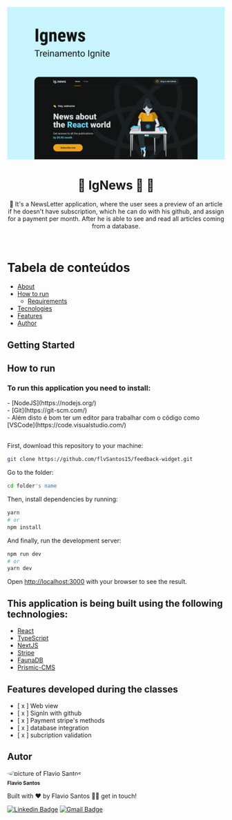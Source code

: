 <div align="center"><img src="capa.png" alt="IgNews"/></div>

<div id='about'>
  <h1 align="center">
	  🚧  IgNews 🚀  🚧
  </h1>
  <p align="center">
  	🚀 It's a NewsLetter application, where the user sees a preview of an article if he doesn't have subscription, which he can do with his github, and assign for a payment per month. After he is able to see and read all articles coming from a database.
  </p><br/>
</div>

# Tabela de conteúdos

<!--ts-->

- [About](#about)
- [How to run](#how-to-run)
  - [Requirements](#requirements)
- [Tecnologies](#technologies)
- [Features](#features)
- [Author](#author)
<!--te-->

## Getting Started

<div id='hot-to-run'>
  <h2>How to run</h2>

  <div id='requirements' display='flex' flex-direction='column'>
    <h3>To run this application you need to install:</h3>
    - [NodeJS](https://nodejs.org/)<br/>
    - [Git](https://git-scm.com/)<br/>
    - Além disto é bom ter um editor para trabalhar com o código como [VSCode](https://code.visualstudio.com/)
  </div>
  
  <br/>

First, download this repository to your machine:

```bash
git clone https://github.com/flvSantos15/feedback-widget.git
```

Go to the folder:

```bash
cd folder's name
```

Then, install dependencies by running:

```bash
yarn
# or
npm install
```

And finally, run the development server:

```bash
npm run dev
# or
yarn dev
```

Open [http://localhost:3000](http://localhost:3000) with your browser to see the result.

</div>

<div id='technologies'>
  <h2>This application is being built using the following technologies:</h2>
  
  - [React](https://pt-br.reactjs.org/)
  - [TypeScript](https://www.typescriptlang.org/)
  - [NextJS](https://nextjs.org/)
  - [Stripe](https://stripe.com/docs/js)
  - [FaunaDB](https://fauna.com/)
  - [Prismic-CMS](https://prismic.io/)
</div>

<div id='features'>
  <h2>Features developed during the classes</h2>

- [ x ] Web view
- [ x ] SignIn with github
- [ x ] Payment stripe's methods
- [ x ] database integration
- [ x ] subcription validation

</div>

<div id='author'>
  <h2>Autor</h2>

 <img style="border-radius: 50%;" src="https://avatars.githubusercontent.com/u/48564704?v=4" width="100px;" alt="picture of Flavio Santos"/>
 <br />
 <sub><b>Flavio Santos</b></sub>

Built with ❤️ by Flavio Santos 👋🏽 get in touch!

[![Linkedin Badge](https://img.shields.io/badge/-flvSantos-blue?style=flat-square&logo=Linkedin&logoColor=white&link=https://www.linkedin.com/in/flvSantos15/)](https://www.linkedin.com/in/flvSantos15/)
[![Gmail Badge](https://img.shields.io/badge/-flvSantos300@gmail.com-c14438?style=flat-square&logo=Gmail&logoColor=white&link=mailto:flvSantos300@gmail.com)](mailto:flvSantos300@gmail.com)

</div>
